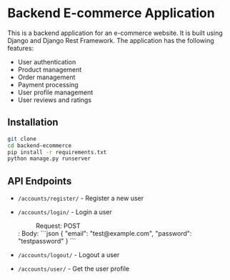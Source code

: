 # Backend E-commerce Application
This is a backend application for an e-commerce website. It is built using Django and Django Rest Framework. The application has the following features:
- User authentication
- Product management
- Order management
- Payment processing
- User profile management
- User reviews and ratings
  
## Installation
```bash
git clone 
cd backend-ecommerce
pip install -r requirements.txt
python manage.py runserver
```


## API Endpoints
- `/accounts/register/` - Register a new user
- `/accounts/login/` - Login a user
  <dd>Request: POST</dd>
    : Body: 
    ```json
    {
        "email": "test@example.com",
        "password": "testpassword"
    }
    ```
- `/accounts/logout/` - Logout a user
  
- `/accounts/user/` - Get the user profile
